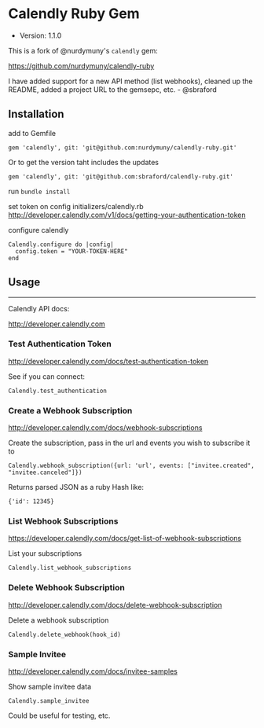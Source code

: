 # Calendly Ruby Gem

* Version: 1.1.0

This is a fork of @nurdymuny's `calendly` gem:

https://github.com/nurdymuny/calendly-ruby

I have added support for a new API method (list webhooks), cleaned up the README, added a project URL to the gemsepc, etc. - @sbraford

## Installation

add to Gemfile

```
gem 'calendly', git: 'git@github.com:nurdymuny/calendly-ruby.git'
```

Or to get the version taht includes the updates

```
gem 'calendly', git: 'git@github.com:sbraford/calendly-ruby.git'
```


run `bundle install`

set token on config initializers/calendly.rb
http://developer.calendly.com/v1/docs/getting-your-authentication-token

configure calendly

```
Calendly.configure do |config|
  config.token = "YOUR-TOKEN-HERE"
end
```

## Usage
--------------

Calendly API docs:

http://developer.calendly.com

### Test Authentication Token

http://developer.calendly.com/docs/test-authentication-token

See if you can connect:

```
Calendly.test_authentication
```
### Create a Webhook Subscription

http://developer.calendly.com/docs/webhook-subscriptions

Create the subscription, pass in the url and events you wish to subscribe it to

```
Calendly.webhook_subscription({url: 'url', events: ["invitee.created", "invitee.canceled"]})
```

Returns parsed JSON as a ruby Hash like:
```
{'id': 12345}
```

### List Webhook Subscriptions

https://developer.calendly.com/docs/get-list-of-webhook-subscriptions

List your subscriptions

```
Calendly.list_webhook_subscriptions
```

### Delete Webhook Subscription

http://developer.calendly.com/docs/delete-webhook-subscription

Delete a webhook subscription

```
Calendly.delete_webhook(hook_id)
```

### Sample Invitee

http://developer.calendly.com/docs/invitee-samples

Show sample invitee data

```
Calendly.sample_invitee
```

Could be useful for testing, etc.
